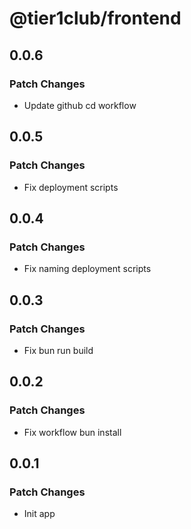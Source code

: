 # @tier1club/frontend

## 0.0.6

### Patch Changes

- Update github cd workflow

## 0.0.5

### Patch Changes

- Fix deployment scripts

## 0.0.4

### Patch Changes

- Fix naming deployment scripts

## 0.0.3

### Patch Changes

- Fix bun run build

## 0.0.2

### Patch Changes

- Fix workflow bun install

## 0.0.1

### Patch Changes

- Init app
